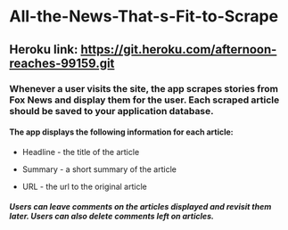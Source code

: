 # All-the-News-That-s-Fit-to-Scrape

## Heroku link: https://git.heroku.com/afternoon-reaches-99159.git

### Whenever a user visits the site, the app scrapes stories from Fox News and display them for the user. Each scraped article should be saved to your application database. 

#### The app displays the following information for each article:


 * Headline - the title of the article

 * Summary - a short summary of the article

 * URL - the url to the original article


##### Users can leave comments on the articles displayed and revisit them later. Users can also delete comments left on articles. 